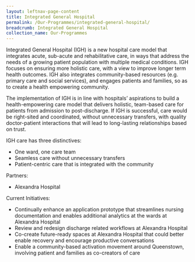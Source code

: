 ```yaml
---
layout: leftnav-page-content
title: Integrated General Hospital
permalink: /Our-Programmes/integrated-general-hospital/
breadcrumb: Integrated General Hospital
collection_name: Our-Programmes
---
```

Integrated General Hospital (IGH) is a new hospital care model that integrates acute, sub-acute and rehabilitative care, in ways that address the needs of a growing patient population with multiple medical conditions. IGH focuses on ensuring more holistic care, with a view to improve longer term health outcomes. IGH also integrates community-based resources (e.g. primary care and social services), and engages patients and families, so as to create a health empowering community.

The implementation of IGH is in line with hospitals’ aspirations to build a health-empowering care model that delivers holistic, team-based care for patients from admission to post-discharge. If IGH is successful, care would be right-sited and coordinated, without unnecessary transfers, with quality doctor-patient interactions that will lead to long-lasting relationships based on trust.

IGH care has three distinctives:
* One ward, one care team
* Seamless care without unnecessary transfers
* Patient-centric care that is integrated with the community

Partners:
* Alexandra Hospital

Current Initiatives:
* Continually enhance an application prototype that streamlines nursing documentation and enables additional analytics at the wards at Alexandra Hospital
* Review and redesign discharge related workflows at Alexandra Hospital
* Co-create future-ready spaces at Alexandra Hospital that could better enable recovery and encourage productive conversations
* Enable a community-based activation movement around Queenstown, involving patient and families as co-creators of care</li>
